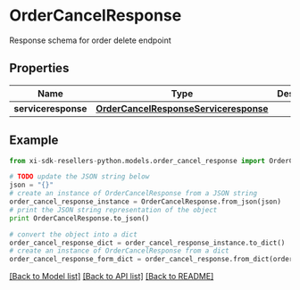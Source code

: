 # OrderCancelResponse

Response schema for order delete endpoint

## Properties

Name | Type | Description | Notes
------------ | ------------- | ------------- | -------------
**serviceresponse** | [**OrderCancelResponseServiceresponse**](OrderCancelResponseServiceresponse.md) |  | [optional] 

## Example

```python
from xi-sdk-resellers-python.models.order_cancel_response import OrderCancelResponse

# TODO update the JSON string below
json = "{}"
# create an instance of OrderCancelResponse from a JSON string
order_cancel_response_instance = OrderCancelResponse.from_json(json)
# print the JSON string representation of the object
print OrderCancelResponse.to_json()

# convert the object into a dict
order_cancel_response_dict = order_cancel_response_instance.to_dict()
# create an instance of OrderCancelResponse from a dict
order_cancel_response_form_dict = order_cancel_response.from_dict(order_cancel_response_dict)
```
[[Back to Model list]](../README.md#documentation-for-models) [[Back to API list]](../README.md#documentation-for-api-endpoints) [[Back to README]](../README.md)


